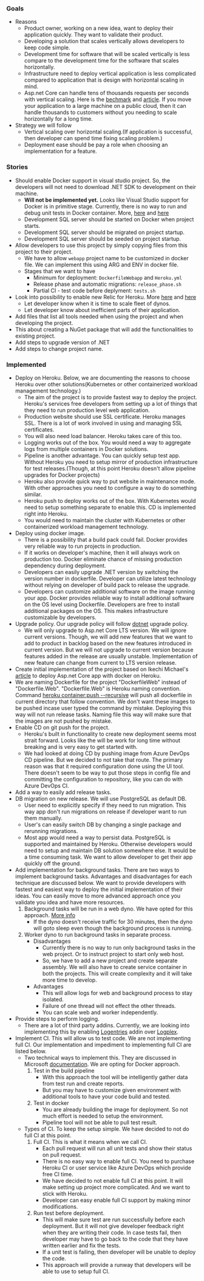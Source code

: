 ### Goals
- Reasons
  - Product owner, working on a new idea, want to deploy their application quickly. They want to validate their product.
  - Developing a solution that scales vertically allows developers to keep code simple.
  - Development time for software that will be scaled vertically is less compare to the development time for the software that scales horizontally.
  - Infrastructure need to deploy vertical application is less complicated compared to application that is design with horizontal scaling in mind.
  - Asp.net Core can handle tens of thousands requests per seconds with vertical scaling. Here is the [bechmark](https://www.techempower.com/benchmarks/) and [article](https://www.techempower.com/blog/2016/11/16/framework-benchmarks-round-13/). If you move your application to a large machine on a public cloud, then it can handle thousands to customers without you needing to scale horizontally for a long time.
- Strategy we will follow
  - Vertical scaling over horizontal scaling.(If application is successful, then developer can spend time fixing scaling problem.)
  - Deployment ease should be pay a role when choosing an implementation for a feature.

### Stories
- Should enable Docker support in visual studio project. So, the developers will not need to download .NET SDK to development on their machine.
  - **Will not be implemented yet.** Looks like Visual Studio support for Docker is in primitive stage. Currently, there is no way to run and debug unit tests in Docker container. More, [here](https://techblog.dorogin.com/running-and-debugging-net-core-unit-tests-inside-docker-containers-48476eda2d2a) and [here](https://github.com/Microsoft/DockerTools/issues/77)
  - Development SQL server should be started on Docker when project starts.
  - Development SQL server should be migrated on project startup.
  - Development SQL server should be seeded on project startup.
- Allow developers to use this project by simply copying files from this project to their project.
  - We have to allow ```webapp``` project name to be customized in docker file. We can implement this using ARG and ENV in docker file.
  - Stages that we want to have
    - Minimum for deployment: ```DockerfileWebapp``` and ```Heroku.yml```
    - Release phase and automatic migrations: ```release_phase.sh```
    - Partial CI - test code before deplyment: ```tests.sh``` 
- Look into possibility to enable new Relic for Heroku. More [here](http://blog.avenuecode.com/tricks-for-configuring-new-relic-for-.net-core) and [here](https://docs.newrelic.com/docs/agents/net-agent/installation/new-relic-net-agent-install-introduction#common-installs)
  - Let developer know when it is time to scale fleet of dynos.
  - Let developer know about inefficient parts of their application.
- Add files that list all tools needed when using the project and when developing the project.
- This about creating a NuGet package that will add the functionalities to existing project.
- Add steps to upgrade version of .NET
- Add steps to change project name. 

### Implemented
- Deploy on Heroku. Below, we are documenting the reasons to choose Heroku over other solutions(Kubernetes or other containerized workload management technology.)
  - The aim of the project is to provide fastest way to deploy the project. Heroku's services free developers from setting up a lot of things that they need to run production level web application. 
  - Production website should use SSL certificate. Heroku manages SSL. There is a lot of work involved in using and managing SSL certificates.
  - You will also need load balancer. Heroku takes care of this too.
  - Logging works out of the box. You would need a way to aggregate logs from multiple containers in Docker solutions.
  - Pipeline is another advantage. You can quickly setup test app. Without Heroku you need to setup mirror of production infrastructure for test releases.(Though, at this point Heroku doesn't allow pipeline upgrades for Docker projects)
  - Heroku also provide quick way to put website in maintenance mode. With other approaches you need to configure a way to do something similar.
  - Heroku push to deploy works out of the box. With Kubernetes would need to setup something separate to enable this. CD is implemented right into Heroku.
  - You would need to maintain the cluster with Kubernetes or other containerized workload management technology.
- Deploy using docker image.
  - There is a possibility that a build pack could fail. Docker provides very reliable way to run projects in production.
  - If it works on developer's machine, then it will always work on production too. Docker eliminate chance of missing production dependency during deployment.
  - Developers can easily upgrade .NET version by switching the version number in dockerfile. Developer can utilize latest technology without relying on developer of build pack to release the upgrade.
  - Developers can customize additional software on the image running your app. Docker provides reliable way to install additional software on the OS level using Dockerfile. Developers are free to install additional packages on the OS. This makes infrastructure customizable by developers.
- Upgrade policy. Our upgrade policy will follow [dotnet](https://dotnet.microsoft.com/platform/support-policy) upgrade policy.
  - We will only upgrade to Asp.net Core LTS version. We will ignore current versions. Though, we will add new features that we want to add to product in backlog based on the new features introduced in current version. But we will not upgrade to current version because features added in the release are usually unstable. Implementation of new feature can change from current to LTS version release.
- Create initial implementation of the project based on Ikechi Michael's [article](https://blog.devcenter.co/deploy-asp-net-core-2-0-apps-on-heroku-eea8efd918b6) to deploy Asp.net Core app with docker on Heroku.
- We are naming Dockerfile for the project "DockerfileWeb" instead of "Dockerfile.Web". "Dockerfile.Web" is Heroku naming convention. Command [heroku container:push --recursive](https://devcenter.heroku.com/articles/container-registry-and-runtime#pushing-multiple-images) will push all dockerfile in current directory that follow convention. We don't want these images to be pushed incase user typed the command by mistake. Deploying this way will not run release tasks. Naming file this way will make sure that the images are not pushed by mistake.  
- Enable CD on git push for the project.
  - Heroku's built in functionality to create new deployment seems most strait forward. Looks like the will be work for long time without breaking and is very easy to get started with.
  - We had looked at doing CD by pushing image from Azure DevOps CD pipeline. But we decided to not take that route. The primary reason was that it required configuration done using the UI tool. There doesn't seem to be way to put those steps in config file and committing the configuration to repository, like you can do with Azure DevOps CI.
- Add a way to easily add release tasks.
- DB migration on new release. We will use PostgreSQL as default DB.
  - User need to explicitly specify if they need to run migration. This way app don't run migrations on release if developer want to run them manually. 
  - User's can easily switch DB by changing a single package and rerunning migrations.
  - Most app would need a way to persist data. PostgreSQL is supported and maintained by Heroku. Otherwise developers would need to setup and maintain DB solution somewhere else. It would be a time consuming task. We want to allow developer to get their app quickly off the ground.
- Add implementation for background tasks. There are two ways to implement background tasks. Advantages and disadvantages for each technique are discussed below. We want to provide developers with fastest and easiest way to deploy the initial implementation of their ideas. You can easily move to more advanced approach once you validate you idea and have more resources.
  1. Background tasks will be run in a web dyno. We have opted for this approach. [More info](https://docs.microsoft.com/en-us/aspnet/core/fundamentals/host/hosted-services?view=aspnetcore-2.2)
     - If the dyno doesn't receive traffic for 30 minutes, then the dyno will goto sleep even though the background process is running.
  1. Worker dyno to run background tasks in separate process.
     - Disadvantages
       - Currently there is no way to run only background tasks in the web project. Or to instruct project to start only web host.
       - So, we have to add a new project and create separate assembly. We will also have to create service container in both the projects. This will create complexity and it will take more time to develop.
     - Advantages
       - This will allow logs for web and background process to stay isolated.
       - Failure of one thread will not effect the other threads.
       - You can scale web and worker independently.
- Provide steps to perform logging.
  - There are a lot of third party addins. Currently, we are looking into implementing this by enabling [Logentries](https://elements.heroku.com/addons/logentries) addin over [Logplex](https://devcenter.heroku.com/articles/logplex).
- Implement CI. This will allow us to test code. We are not implementing full CI. Our implementation and impediment to implementing full CI are listed below.
  - Two technical ways to implement this. They are discussed in Microsoft [documentation](https://docs.microsoft.com/en-us/azure/devops/pipelines/languages/docker?view=vsts&tabs=yaml#integrate-build-and-test-tasks). We are opting for Docker approach.
    1. Test in the build pipeline
       - With this approach the tool will be intelligently gather data from test run and create reports.
       - But you may have to customize given environment with additional tools to have your code build and tested.
    1. Test in docker
       - You are already building the image for deployment. So not much effort is needed to setup the environment.
       - Pipeline tool will not be able to pull test result.
  - Types of CI. To keep the setup simple. We have decided to not do full CI at this point.
    1. Full CI. This is what it means when we call CI.
       - Each pull request will run all unit tests and show their status on pull request.
       - There is no easy way to enable full CI. You need to purchase Heroku CI or user service like Azure DevOps which provide free CI time.
       - We have decided to not enable full CI at this point. It will make setting up project more complicated. And we want to stick with Heroku.
       - Developer can easy enable full CI support by making minor modifications.
    1. Run test before deployment.
       - This will make sure test are run successfully before each deployment. But it will not give developer feedback right when they are writing their code. In case tests fail, then developer may have to go back to the code that they have written earlier and fix the tests.
       - If a unit test is failing, then developer will be unable to deploy the code.
       - This approach will provide a runway that developers will be able to use to setup full CI.
